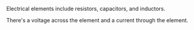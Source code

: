 Electrical elements include resistors, capacitors, and inductors.

There's a voltage across the element and a current through the element.